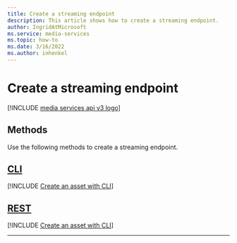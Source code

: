 ```yaml
---
title: Create a streaming endpoint
description: This article shows how to create a streaming endpoint.
author: IngridAtMicrosoft
ms.service: media-services
ms.topic: how-to
ms.date: 3/16/2022
ms.author: inhenkel
---
```


# Create a streaming endpoint

[!INCLUDE [media services api v3 logo](./includes/v3-hr.md)]

## Methods

Use the following methods to create a streaming endpoint.

## [CLI](#tab/cli/)

[!INCLUDE [Create an asset with CLI](./includes/task-create-streaming-endpoint-cli.md)]

## [REST](#tab/rest/)

[!INCLUDE [Create an asset with CLI](./includes/task-create-streaming-endpoint-rest.md)]

---
